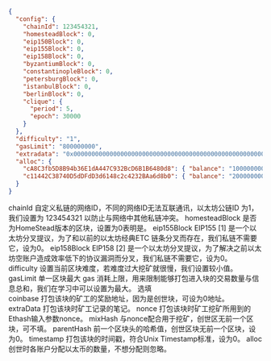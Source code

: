 ```json
{
  "config": {
    "chainId": 123454321,
    "homesteadBlock": 0,
    "eip150Block": 0,
    "eip155Block": 0,
    "eip158Block": 0,
    "byzantiumBlock": 0,
    "constantinopleBlock": 0,
    "petersburgBlock": 0,
    "istanbulBlock": 0,
    "berlinBlock": 0,
    "clique": {
      "period": 5,
      "epoch": 30000
    }
  },
  "difficulty": "1",
  "gasLimit": "800000000",
  "extradata": "0x0000000000000000000000000000000000000000000000000000000000000000cA8C3fb5D8B94b36E1dA447C932BcD6B1B6480d80000000000000000000000000000000000000000000000000000000000000000000000000000000000000000000000000000000000000000000000000000000000",
  "alloc": {
    "cA8C3fb5D8B94b36E1dA447C932BcD6B1B6480d8": { "balance": "1000000000000000000" },
    "c11442C38740D5dDFdD3d6148c2c4232BAa6d8b0": { "balance": "2000000000000000000" }
  }
}
```
chainId	自定义私链的网络ID，不同的网络ID无法互联通讯，以太坊公链ID 为1，我们设置为 123454321 以防止与网络中其他私链冲突。
homesteadBlock	是否为HomeStead版本的区块，设置为0表明是。
eip155Block	EIP155 [1] 是一个以太坊分叉提议，为了和以前的以太坊经典ETC 链条分叉而存在，我们私链不需要它，设为0。
eip158Block	EIP158 [2] 是一个以太坊分叉提议，为了解决之前以太坊空账户造成效率低下的协议漏洞而分叉，我们私链不需要它，设为0。
difficulty	设置当前区块难度，若难度过大挖矿就很慢，我们设置较小值。
gasLimit	单一区块最大 gas 消耗上限，用来限制能够打包进入块的交易数量与信息总和，我们在学习中可以设置为最大。
选填	 
coinbase	打包该块的矿工的奖励地址，因为是创世块，可设为0地址。
extraData	打包该块时矿工记录的笔记。
nonce	打包该块时矿工挖矿所用到的Ethash输入参数nonce。
mixHash	与nonce配合用于挖矿，创世区无前一个区块，可不填。
parentHash	前一个区块头的哈希值，创世区块无前一个区块，设为0。
timestamp	打包该块的时间戳，符合Unix Timestamp标准，设为0。
alloc	创世时各账户分配以太币的数量，不想分配则忽略。
